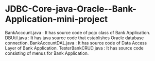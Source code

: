 # JDBC-Core-java-Oracle--Bank-Application-mini-project
BankAccount.java : It has source code of pojo class of Bank Application.
DBUtil.java : It has java source code that establishes Oracle database connection.
BankAccountDAL.java : It has source code of Data Access Layer of Bank Application.
TesterBankCRUD.java : It has source code consisting of menus for Bank Application.
